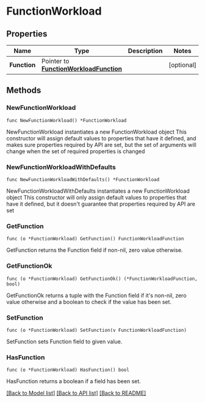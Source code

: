 # FunctionWorkload

## Properties

Name | Type | Description | Notes
------------ | ------------- | ------------- | -------------
**Function** | Pointer to [**FunctionWorkloadFunction**](FunctionWorkloadFunction.md) |  | [optional] 

## Methods

### NewFunctionWorkload

`func NewFunctionWorkload() *FunctionWorkload`

NewFunctionWorkload instantiates a new FunctionWorkload object
This constructor will assign default values to properties that have it defined,
and makes sure properties required by API are set, but the set of arguments
will change when the set of required properties is changed

### NewFunctionWorkloadWithDefaults

`func NewFunctionWorkloadWithDefaults() *FunctionWorkload`

NewFunctionWorkloadWithDefaults instantiates a new FunctionWorkload object
This constructor will only assign default values to properties that have it defined,
but it doesn't guarantee that properties required by API are set

### GetFunction

`func (o *FunctionWorkload) GetFunction() FunctionWorkloadFunction`

GetFunction returns the Function field if non-nil, zero value otherwise.

### GetFunctionOk

`func (o *FunctionWorkload) GetFunctionOk() (*FunctionWorkloadFunction, bool)`

GetFunctionOk returns a tuple with the Function field if it's non-nil, zero value otherwise
and a boolean to check if the value has been set.

### SetFunction

`func (o *FunctionWorkload) SetFunction(v FunctionWorkloadFunction)`

SetFunction sets Function field to given value.

### HasFunction

`func (o *FunctionWorkload) HasFunction() bool`

HasFunction returns a boolean if a field has been set.


[[Back to Model list]](../README.md#documentation-for-models) [[Back to API list]](../README.md#documentation-for-api-endpoints) [[Back to README]](../README.md)


